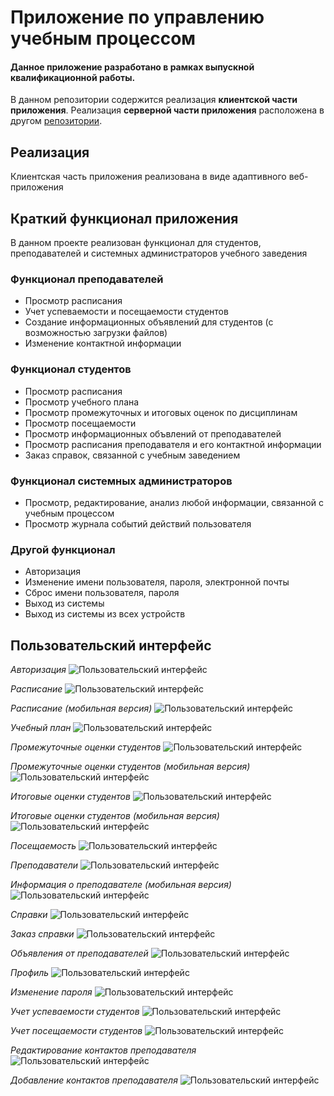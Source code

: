 # Приложение по управлению учебным процессом

#### Данное приложение разработано в рамках выпускной квалификационной работы.
В данном репозитории содержится реализация __клиентской части приложения__.
Реализация __серверной части приложения__ расположена в другом [репозитории](https://github.com/vkorootaev1/ems).

## Реализация
Клиентская часть приложения реализована в виде адаптивного веб-приложения 

## Краткий функционал приложения
В данном проекте реализован функционал для студентов, преподавателей и системных администраторов учебного заведения
### Функционал преподавателей
- Просмотр расписания
- Учет успеваемости и посещаемости студентов
- Создание информационных объявлений для студентов (с возможностью загрузки файлов)
- Изменение контактной информации
### Функционал студентов
- Просмотр расписания
- Просмотр учебного плана
- Просмотр промежуточных и итоговых оценок по дисциплинам
- Просмотр посещаемости
- Просмотр информационных объвлений от преподавателей
- Просмотр расписания преподавателя и его контактной информации
- Заказ справок, связанной с учебным заведением
### Функционал системных администраторов
- Просмотр, редактирование, анализ любой информации, связанной с учебным процессом
- Просмотр журнала событий действий пользователя
### Другой функционал
- Авторизация
- Изменение имени пользователя, пароля, электронной почты
- Сброс имени пользователя, пароля
- Выход из системы
- Выход из системы из всех устройств

## Пользовательский интерфейс
*Авторизация*
![Пользовательский интерфейс](test_interface/Авторизация.png)

*Расписание*
![Пользовательский интерфейс](test_interface/Расписание.PNG)

*Расписание (мобильная версия)*
![Пользовательский интерфейс](test_interface/Расписание%20мобильная.png)

*Учебный план*
![Пользовательский интерфейс](test_interface/Учебный%20план.png)

*Промежуточные оценки студентов*
![Пользовательский интерфейс](test_interface/Промежуточные%20оценки%20студентов.png)

*Промежуточные оценки студентов (мобильная версия)*
![Пользовательский интерфейс](test_interface/Промежуточные%20оценки%20студентов%20мобильная.png)

*Итоговые оценки студентов*
![Пользовательский интерфейс](test_interface/Итоговые%20оценки%20студентов.png)

*Итоговые оценки студентов (мобильная версия)*
![Пользовательский интерфейс](test_interface/Итоговые%20оценки%20студентов%20мобильная.png)

*Посещаемость*
![Пользовательский интерфейс](test_interface/Посещаемость.png)

*Преподаватели*
![Пользовательский интерфейс](test_interface/Преподаватели.png)

*Информация о преподавателе (мобильная версия)*
![Пользовательский интерфейс](test_interface/Информация%20о%20преподавателе%20мобильная.png)

*Справки*
![Пользовательский интерфейс](test_interface/Справки.png)

*Заказ справки*
![Пользовательский интерфейс](test_interface/Заказ%20справок.png)

*Объявления от преподавателей*
![Пользовательский интерфейс](test_interface/Объявления%20от%20преподавателей.png)

*Профиль*
![Пользовательский интерфейс](test_interface/Профиль.png)

*Изменение пароля*
![Пользовательский интерфейс](test_interface/Изменение%20пароля.png)

*Учет успеваемости студентов*
![Пользовательский интерфейс](test_interface/Учет%20успеваемости%20студентов.png)

*Учет посещаемости студентов*
![Пользовательский интерфейс](test_interface/Учет%20посещаемости%20главная.png)

*Редактирование контактов преподавателя*
![Пользовательский интерфейс](test_interface/Контакты%20преподавателя.png)

*Добавление контактов преподавателя*
![Пользовательский интерфейс](test_interface/Добавление%20контактов%20преподавателей.png)
